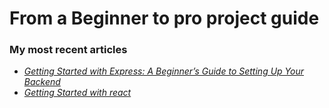 # From a Beginner to pro project guide

<h3>My most recent articles</h3>
<ul>
  <li><a href="https://medium.com/@mungaiallan540/express-cheatsheet-3092c0592d93"><i>Getting Started with Express: A Beginner’s Guide to Setting Up Your Backend</i></a></li>
   <li><a href="https://medium.com/@mungaiallan540/getting-started-with-react-4466c7ca11ba"><i>Getting Started with react</i></a></li>
</ul>
